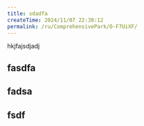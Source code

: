 ```yaml
---
title: sdadfa
createTime: 2024/11/07 22:38:12
permalink: /ru/ComprehensivePark/O-F7UiXF/
---
```

hkjfajsdjadj

## fasdfa

## fadsa


##  fsdf 